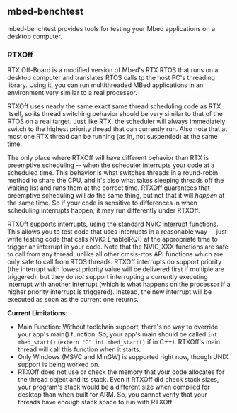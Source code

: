 ## mbed-benchtest
mbed-benchtest provides tools for testing your Mbed applications on a desktop computer.

### RTXOff
RTX Off-Board is a modified version of Mbed's RTX RTOS that runs on a desktop computer and translates RTOS calls tp the host PC's threading library.  Using it, you can run multithreaded MBed applications in an environment very similar to a real processor.

RTXOff uses nearly the same exact same thread scheduling code as RTX itself, so its thread switching behavior should be very similar to that of the RTOS on a real target.  Just like RTX, the scheduler will always immediately switch to the highest priority thread that can currently run.  Also note that at most one RTX thread can be running (as in, not suspended) at the same time.

The only place where RTXOff will have different behavior than RTX is preemptive scheduling -- when the scheduler interrupts your code at a scheduled time.  This behavior is what switches threads in a round-robin method to share the CPU, ahd it's also what takes sleeping threads off the waiting list and runs them at the correct time.  RTXOff guarantees that preemptive scheduling will *do* the same thing, but not that it will *happen* at the same time.  So if your code is sensitive to differences in when scheduling interrupts happen, it may run differently under RTXOff. 

RTXOff supports interrupts, using the standard [NVIC interrupt functions](https://www.keil.com/pack/doc/CMSIS/Core/html/group__NVIC__gr.html).  This allows you to test code that uses interrupts in a reasonable way -- just write testing code that calls NVIC_EnableIRQ() at the appropriate time to trigger an interrupt in your code.  Note that the NVIC_XXX functions are safe to call from any thread, unlike all other cmsis-rtos API functions which are only safe to call from RTOS threads.  RTXOff interrupts do support priority (the interrupt with lowest priority value will be delivered first if multiple are triggered), but they do *not* support interrupting a currently executing interrupt with another interrupt (which is what happens on the processor if a higher priority interrupt is triggered).  Instead, the new interrupt will be executed as soon as the current one returns.

**Current Limitations**:
- Main Function: Without toolchain support, there's no way to override your app's main() function.  So, your app's main should be called `int mbed_start()` (`extern "C" int mbed_start()` if in C++).  RTXOff's main thread will call this function when it starts.
- Only Windows (MSVC and MinGW) is supported right now, though UNIX support is being worked on.
- RTXOff does not use or check the memory that your code allocates for the thread object and its stack.  Even if RTXOff did check stack sizes, your program's stack would be a different size when compiled for desktop than when built for ARM.  So, you cannot verify that your threads have enough stack space to run with RTXOff.